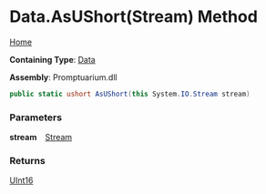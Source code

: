 # Data\.AsUShort\(Stream\) Method

[Home](../../../README.md)

**Containing Type**: [Data](../README.md)

**Assembly**: Promptuarium\.dll

```csharp
public static ushort AsUShort(this System.IO.Stream stream)
```

### Parameters

**stream** &ensp; [Stream](https://docs.microsoft.com/en-us/dotnet/api/system.io.stream)

### Returns

[UInt16](https://docs.microsoft.com/en-us/dotnet/api/system.uint16)

